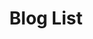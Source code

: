 ---
title: "Blog List"
display: "display"
show: "none"

category:
  - name: "Zante Hotel Rooms"
    total: "51"

  - name: "Holidays in Greece"
    total: "28"
    
  - name: "Events"
    total: "5"
      
archive:
  - archive_date:  2016-05-01T11:00:00+05:30
    total: "21"
    
  - archive_date:  2016-06-01T11:00:00+05:30
    total: "24"
    
  - archive_date:  2016-07-01T11:00:00+05:30
    total: "38"
    
  - archive_date:  2016-08-01T11:00:00+05:30
    total: "11"  
---